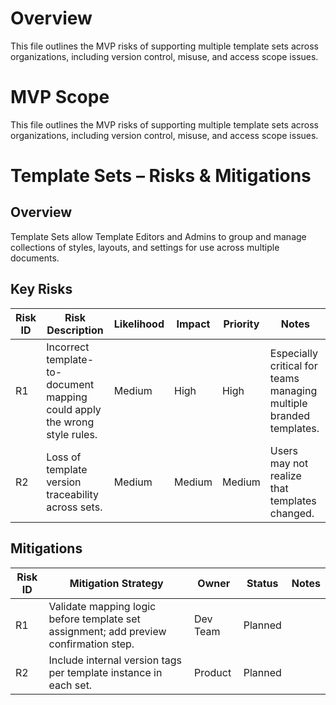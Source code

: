 # Overview

This file outlines the MVP risks of supporting multiple template sets across organizations, including version control, misuse, and access scope issues.

# MVP Scope

This file outlines the MVP risks of supporting multiple template sets across organizations, including version control, misuse, and access scope issues.

# Template Sets – Risks & Mitigations

## Overview
Template Sets allow Template Editors and Admins to group and manage collections of styles, layouts, and settings for use across multiple documents.

## Key Risks

| Risk ID | Risk Description | Likelihood | Impact | Priority | Notes |
|---------|------------------|------------|--------|----------|-------|
| R1 | Incorrect template-to-document mapping could apply the wrong style rules. | Medium | High | High | Especially critical for teams managing multiple branded templates. |
| R2 | Loss of template version traceability across sets. | Medium | Medium | Medium | Users may not realize that templates changed. |

## Mitigations

| Risk ID | Mitigation Strategy | Owner | Status | Notes |
|---------|----------------------|--------|--------|-------|
| R1 | Validate mapping logic before template set assignment; add preview confirmation step. | Dev Team | Planned |  |
| R2 | Include internal version tags per template instance in each set. | Product | Planned |  |
